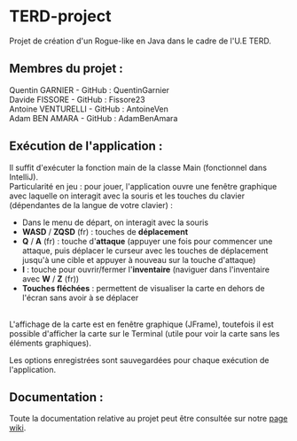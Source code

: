 # TERD-project
Projet de création d'un Rogue-like en Java dans le cadre de l'U.E TERD.


## Membres du projet : 
Quentin GARNIER - GitHub : QuentinGarnier  
Davide FISSORE - GitHub : Fissore23  
Antoine VENTURELLI - GitHub : AntoineVen  
Adam BEN AMARA - GitHub : AdamBenAmara  


## Exécution de l'application :
Il suffit d'exécuter la fonction main de la classe Main (fonctionnel dans IntelliJ).  
Particularité en jeu : pour jouer, l'application ouvre une fenêtre graphique avec laquelle on interagit avec la souris et les touches du clavier (dépendantes de la langue de votre clavier) :  
- Dans le menu de départ, on interagit avec la souris  
- **WASD** / **ZQSD** (fr) : touches de **déplacement**  
- **Q** / **A** (fr) : touche d'**attaque** (appuyer une fois pour commencer une attaque, puis déplacer le curseur avec les touches de déplacement jusqu'à une cible et appuyer à nouveau sur la touche d'attaque)  
- **I** : touche pour ouvrir/fermer l'**inventaire** (naviguer dans l'inventaire avec **W** / **Z** (fr))  
- **Touches fléchées** : permettent de visualiser la carte en dehors de l'écran sans avoir à se déplacer  
<br />
L'affichage de la carte est en fenêtre graphique (JFrame), toutefois il est possible d'afficher la carte sur le Terminal (utile pour voir la carte sans les éléments graphiques).  

Les options enregistrées sont sauvegardées pour chaque exécution de l'application.  


## Documentation :
Toute la documentation relative au projet peut être consultée sur notre [page wiki](https://github.com/QuentinGarnier/TERD-project/wiki).
